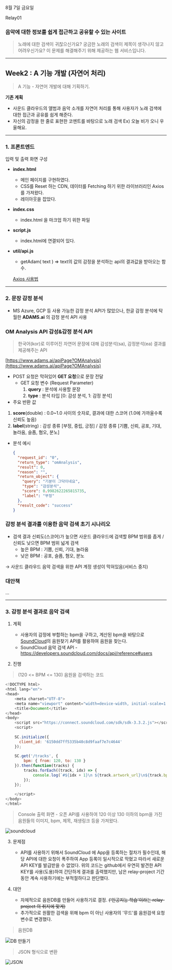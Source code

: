 
  8월 7일 금요일

Relay01

### **음악에 대한 정보를 쉽게 접근하고 공유할 수 있는 사이트**

> 노래에 대한 검색이 귀찮으신가요? 궁금한 노래의 검색이 제목이 생각나지 않고 어려우신가요? 이 문제를 해결해주기 위해 제공하는 웹 서비스입니다.

---

## Week2 : A 기능 개발 (자연어 처리)

> A 기능 - 자연어 개발에 대해 기획하기.

**기존 계획**

- 사운드 클라우드의 앨범과 음악 소개를 자연어 처리를 통해 사용자가 노래 검색에 대한 접근과 공유를 쉽게 해준다.
- 자신의 감정을 한 줄로 표현한 코멘트를 바탕으로 노래 검색 Ex) 오늘 비가 오니 우울해요.

---

### 1. 프론트엔드

입력 및 출력 화면 구성

- **index.html**
    - 메인 페이지를 구현하였다.
    - CSS를 Reset 하는 CDN, 데이터를 Fetching 하기 위한 라이브러리인 Axios를 가져왔다.
    - 레이아웃을 잡았다.
- **index.css**
    - index.html 을 마크업 하기 위한 파일
- **script.js**
    - index.html에 연결되어 있다.
- **util/api.js**
    - getAdam( text ) => text의 값의 감정을 분석하는 api의 결과값을 받아오는 함수.


    [Axios 사용법](https://velog.io/@rohkorea86/비동기-비동기에-대해서-차근차근-다루려고-합니다)

---

### 2. 문장 감정 분석

- MS Azure, GCP 등 사용 가능한 감정 분석 API가 많았으나, 한글 감정 분석에 탁월한 **ADAMS.ai** 의 감정 분석 API 사용

### OM Analysis API 감성&감정 분석 API

> 한국어(kor)로 이루어진 자연어 문장에 대해 감성분석(sa), 감정분석(ea) 결과를 제공해주는 API

[https://www.adams.ai/apiPage?OMAnalysis](https://www.adams.ai/apiPage?OMAnalysis)

- POST 요청은 막혀있어 **GET 요청**으로 문장 전달
    - GET 요청 변수 (Request Parameter)
        1. **query** : 분석에 사용할 문장
        2. **type** : 분석 타입 [0: 감성 분석, 1: 감정 분석]
- 주요 반환 값
1. **score**(double) : 0.0~1.0 사이의 숫자로, 결과에 대한 스코어 (1.0에 가까울수록 신뢰도 높음)
2. **label**(string) : 감성 종류 [부정, 중립, 긍정] / 감정 종류 [기쁨, 신뢰, 공포, 기대, 놀라움, 슬픔, 혐오, 분노]
- 분석 예시

    ```json
    {
      "request_id": "0",
      "return_type": "omAnalysis",
      "result": 0,
      "reason": "",
      "return_object": {
        "query": "기분이 그닥이네요",
        "type": "감성분석",
        "score": 0.9982622265815735,
        "label": "부정"
      },
      "result_code": "success"
    }
    ```

### 감정 분석 결과를 이용한 음악 검색 초기 시나리오

- 검색 결과 신뢰도(스코어)가 높으면 사운드 클라우드에 검색할 BPM 범위를 좁게 / 신뢰도 낮으면 BPM 범위 넓게 검색
    - 높은 BPM : 기쁨, 신뢰, 기대, 놀라움
    - 낮은 BPM : 공포, 슬픔, 혐오, 분노

→ 사운드 클라우드 음악 검색을 위한 API 계정 생성이 막혀있음(서비스 중지)

### 대안책

...

---


### 3. 감정 분석 결과로 음악 검색

1) 계획
    - 사용자의 감정에 부합하는 bpm을 구하고, 계산된 bpm을 바탕으로 [SoundCloud](https://soundcloud.com/)의 음원찾기 API를 활용하여 음원을 찾는다.
    - SoundCloud 음악 검색 API - https://developers.soundcloud.com/docs/api/reference#users

2) 진행
> (120 <= BPM <= 130) 음원을 검색하는 코드
```javascript
<!DOCTYPE html>
<html lang="en">
<head>
    <meta charset="UTF-8">
    <meta name="viewport" content="width=device-width, initial-scale=1.0">
    <title>Document</title>
</head>
<body>
    <script src="https://connect.soundcloud.com/sdk/sdk-3.3.2.js"></script>
    <script>
    
    SC.initialize({
      client_id: '6150dd7ff5335b40c8d9faaf7e7c4644'
    });
    
    SC.get('/tracks', {
        bpm: { from: 120, to: 130 }
    }).then(function(tracks) {
        tracks.forEach((track, idx) => {
            console.log(`#${idx + 1}\n ${track.artwork_url}\n${track.bpm}\n${track.permalink}\n${track.permalink_url}`);
        });
    });
    
    </script>  
</body>
</html>
```

> Console 출력 화면 - 오픈 API를 사용하여 120 이상 130 이하의 bpm을 가진 음원들의 이미지, bpm, 제목, 재생링크 등을 가져왔다.

![soundcloud](./images/soundcloud.png)

3) 문제점
    - API를 사용하기 위해서 SoundCloud 에 App을 등록하는 절차가 필수인데, 해당 API에 대한 요청이 폭주하여 App 등록이 일시적으로 막혔고 따라서 새로운 API KEY를 발급받을 수 없었다. 위의 코드는 github에서 우연히 발견한 API KEY를 사용(도용)하여 간단하게 결과를 출력했지만, 남은 relay-project 기간 동안 계속 사용하기에는 부적절하다고 판단했다.


4) 대안
    - 자체적으로 음원DB를 만들어 사용하기로 결정. ~~('인공지능 학습'이라는 relay-project 의 취지에 맞게)~~
    - 추가적으로 원활한 검색을 위해 bpm 이 아닌 사용자의 '무드'를 음원검색 요청변수로 변경했다.

> 음원DB

![DB 만들기](./images/DB.png)


> JSON 형식으로 변환

![JSON](./images/JSON.png)